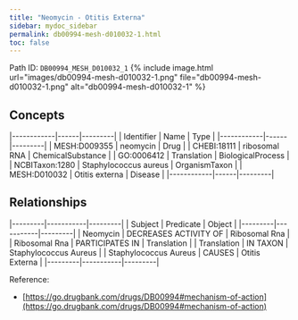 ```yaml
---
title: "Neomycin - Otitis Externa"
sidebar: mydoc_sidebar
permalink: db00994-mesh-d010032-1.html
toc: false 
---
```



Path ID: `DB00994_MESH_D010032_1`
{% include image.html url="images/db00994-mesh-d010032-1.png" file="db00994-mesh-d010032-1.png" alt="db00994-mesh-d010032-1" %}

## Concepts

|------------|------|---------|
| Identifier | Name | Type    |
|------------|------|---------|
| MESH:D009355 | neomycin | Drug |
| CHEBI:18111 | ribosomal RNA | ChemicalSubstance |
| GO:0006412 | Translation | BiologicalProcess |
| NCBITaxon:1280 | Staphylococcus aureus | OrganismTaxon |
| MESH:D010032 | Otitis externa | Disease |
|------------|------|---------|

## Relationships

|---------|-----------|---------|
| Subject | Predicate | Object  |
|---------|-----------|---------|
| Neomycin | DECREASES ACTIVITY OF | Ribosomal Rna |
| Ribosomal Rna | PARTICIPATES IN | Translation |
| Translation | IN TAXON | Staphylococcus Aureus |
| Staphylococcus Aureus | CAUSES | Otitis Externa |
|---------|-----------|---------|

Reference: 
  - [https://go.drugbank.com/drugs/DB00994#mechanism-of-action](https://go.drugbank.com/drugs/DB00994#mechanism-of-action)
